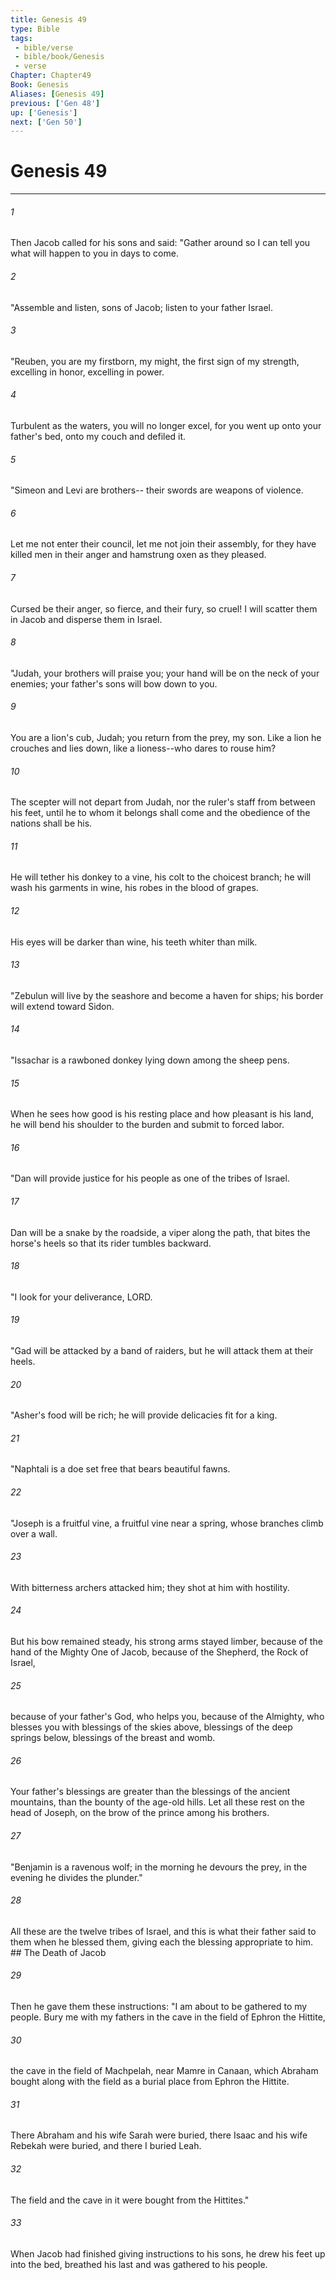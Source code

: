```yaml
---
title: Genesis 49
type: Bible
tags:
 - bible/verse
 - bible/book/Genesis
 - verse
Chapter: Chapter49
Book: Genesis
Aliases: [Genesis 49]
previous: ['Gen 48']
up: ['Genesis']
next: ['Gen 50']
---
```

# Genesis 49

***


###### 1 
Then Jacob called for his sons and said: "Gather around so I can tell you what will happen to you in days to come. 

###### 2 
"Assemble and listen, sons of Jacob; listen to your father Israel. 

###### 3 
"Reuben, you are my firstborn, my might, the first sign of my strength, excelling in honor, excelling in power. 

###### 4 
Turbulent as the waters, you will no longer excel, for you went up onto your father's bed, onto my couch and defiled it. 

###### 5 
"Simeon and Levi are brothers-- their swords are weapons of violence. 

###### 6 
Let me not enter their council, let me not join their assembly, for they have killed men in their anger and hamstrung oxen as they pleased. 

###### 7 
Cursed be their anger, so fierce, and their fury, so cruel! I will scatter them in Jacob and disperse them in Israel. 

###### 8 
"Judah, your brothers will praise you; your hand will be on the neck of your enemies; your father's sons will bow down to you. 

###### 9 
You are a lion's cub, Judah; you return from the prey, my son. Like a lion he crouches and lies down, like a lioness--who dares to rouse him? 

###### 10 
The scepter will not depart from Judah, nor the ruler's staff from between his feet, until he to whom it belongs shall come and the obedience of the nations shall be his. 

###### 11 
He will tether his donkey to a vine, his colt to the choicest branch; he will wash his garments in wine, his robes in the blood of grapes. 

###### 12 
His eyes will be darker than wine, his teeth whiter than milk. 

###### 13 
"Zebulun will live by the seashore and become a haven for ships; his border will extend toward Sidon. 

###### 14 
"Issachar is a rawboned donkey lying down among the sheep pens. 

###### 15 
When he sees how good is his resting place and how pleasant is his land, he will bend his shoulder to the burden and submit to forced labor. 

###### 16 
"Dan will provide justice for his people as one of the tribes of Israel. 

###### 17 
Dan will be a snake by the roadside, a viper along the path, that bites the horse's heels so that its rider tumbles backward. 

###### 18 
"I look for your deliverance, LORD. 

###### 19 
"Gad will be attacked by a band of raiders, but he will attack them at their heels. 

###### 20 
"Asher's food will be rich; he will provide delicacies fit for a king. 

###### 21 
"Naphtali is a doe set free that bears beautiful fawns. 

###### 22 
"Joseph is a fruitful vine, a fruitful vine near a spring, whose branches climb over a wall. 

###### 23 
With bitterness archers attacked him; they shot at him with hostility. 

###### 24 
But his bow remained steady, his strong arms stayed limber, because of the hand of the Mighty One of Jacob, because of the Shepherd, the Rock of Israel, 

###### 25 
because of your father's God, who helps you, because of the Almighty, who blesses you with blessings of the skies above, blessings of the deep springs below, blessings of the breast and womb. 

###### 26 
Your father's blessings are greater than the blessings of the ancient mountains, than the bounty of the age-old hills. Let all these rest on the head of Joseph, on the brow of the prince among his brothers. 

###### 27 
"Benjamin is a ravenous wolf; in the morning he devours the prey, in the evening he divides the plunder." 

###### 28 
All these are the twelve tribes of Israel, and this is what their father said to them when he blessed them, giving each the blessing appropriate to him. ## The Death of Jacob 

###### 29 
Then he gave them these instructions: "I am about to be gathered to my people. Bury me with my fathers in the cave in the field of Ephron the Hittite, 

###### 30 
the cave in the field of Machpelah, near Mamre in Canaan, which Abraham bought along with the field as a burial place from Ephron the Hittite. 

###### 31 
There Abraham and his wife Sarah were buried, there Isaac and his wife Rebekah were buried, and there I buried Leah. 

###### 32 
The field and the cave in it were bought from the Hittites." 

###### 33 
When Jacob had finished giving instructions to his sons, he drew his feet up into the bed, breathed his last and was gathered to his people. 
